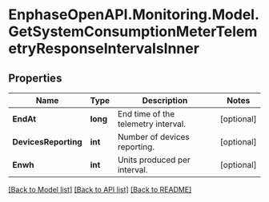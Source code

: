 # EnphaseOpenAPI.Monitoring.Model.GetSystemConsumptionMeterTelemetryResponseIntervalsInner

## Properties

Name | Type | Description | Notes
------------ | ------------- | ------------- | -------------
**EndAt** | **long** | End time of the telemetry interval. | [optional] 
**DevicesReporting** | **int** | Number of devices reporting. | [optional] 
**Enwh** | **int** | Units produced per interval. | [optional] 

[[Back to Model list]](../README.md#documentation-for-models) [[Back to API list]](../README.md#documentation-for-api-endpoints) [[Back to README]](../README.md)

